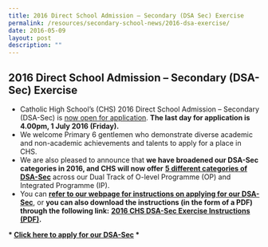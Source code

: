 ```yaml
---
title: 2016 Direct School Admission – Secondary (DSA Sec) Exercise
permalink: /resources/secondary-school-news/2016-dsa-exercise/
date: 2016-05-09
layout: post
description: ""
---
```

**2016 Direct School Admission – Secondary (DSA-Sec) Exercise**
---------------------------------------------------------------

*   Catholic High School’s (CHS) 2016 Direct School Admission – Secondary (DSA-Sec) is [now open for application](http://www.catholichigh2.moe.edu.sg/secondary/2016-dsa-sec-exercise/). **The last day for application is 4.00pm, 1 July 2016 (Friday).**
*   We welcome Primary 6 gentlemen who demonstrate diverse academic and non-academic achievements and talents to apply for a place in CHS.
*   We are also pleased to announce that **we have broadened our DSA-Sec categories in 2016, and CHS will now offer** [**5 different categories of DSA-Sec**](http://www.catholichigh2.moe.edu.sg/secondary/2016-dsa-sec-exercise#category) across our Dual Track of O-level Programme (OP) and Integrated Programme (IP).
*   You can [**refer to our webpage for instructions on applying for our DSA-Sec**](http://www.catholichigh2.moe.edu.sg/secondary/2016-dsa-sec-exercise/), or **you can also download the instructions (in the form of a PDF) through the following link:** **[2016 CHS DSA-Sec Exercise Instructions (PDF)](https://drive.google.com/file/d/0B_xC0SDKPxSqRXRKd0c0UnNMbW8/view?usp=sharing).**

**\* [Click here to apply for our DSA-Sec](http://www.catholichigh2.moe.edu.sg/secondary/2016-dsa-sec-exercise/) \***